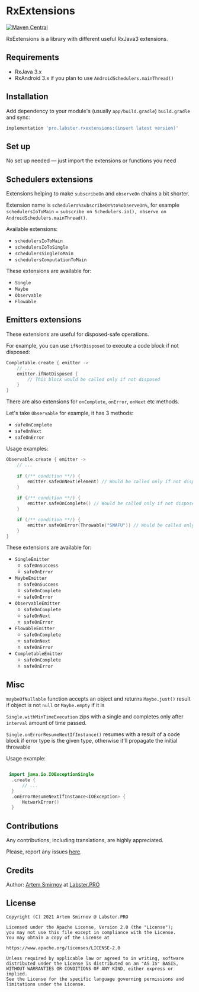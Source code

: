 # RxExtensions

[![Maven Central](https://maven-badges.herokuapp.com/maven-central/pro.labster/rxextensions/badge.svg)](https://maven-badges.herokuapp.com/maven-central/pro.labster/rxextensions)

RxExtensions is a library with different useful RxJava3 extensions.

## Requirements

- RxJava 3.x
- RxAndroid 3.x if you plan to use `AndroidSchedulers.mainThread()`

## Installation

Add dependency to your module's (usually `app/build.gradle`) `build.gradle` and sync:

```groovy
implementation 'pro.labster.rxextensions:(insert latest version)'
```

## Set up

No set up needed — just import the extensions or functions you need

## Schedulers extensions

Extensions helping to make `subscribeOn` and `observeOn` chains a bit shorter.

Extension name is `schedulers%subscribeOn%to%observeOn%`, for example `schedulersIoToMain` = `subscribe on Schedulers.io(), observe on AndroidSchedulers.mainThread()`.

Available extensions: 

- `schedulersIoToMain`
- `schedulersIoToSingle`
- `schedulersSingleToMain`
- `schedulersComputationToMain`

These extensions are available for:

- `Single`
- `Maybe`
- `Observable`
- `Flowable`

## Emitters extensions

These extensions are useful for disposed-safe operations.

For example, you can use `ifNotDisposed` to execute a code block if not disposed:

```kotlin
Completable.create { emitter -> 
    // ...
    emitter.ifNotDisposed {
        // This block would be called only if not disposed
    }
}
```

There are also extensions for `onComplete`, `onError`, `onNext` etc methods.

Let's take `Observable` for example, it has 3 methods:

- `safeOnComplete`
- `safeOnNext`
- `safeOnError`

Usage examples:

```kotlin
Observable.create { emitter ->
    // ...
    
    if (/** condition **/) {
        emitter.safeOnNext(element) // Would be called only if not disposed
    }
    
    if (/** condition **/) {
        emitter.safeOnComplete() // Would be called only if not disposed
    }

    if (/** condition **/) {
        emitter.safeOnError(Throwable("SNAFU")) // Would be called only if not disposed
    }
}
```

These extensions are available for:

- `SingleEmitter`
  - `safeOnSuccess`
  - `safeOnError`
- `MaybeEmitter`
  - `safeOnSuccess`
  - `safeOnComplete`
  - `safeOnError`
- `ObservableEmitter`
  - `safeOnComplete`
  - `safeOnNext`
  - `safeOnError`
- `FlowableEmitter`
  - `safeOnComplete`
  - `safeOnNext`
  - `safeOnError`
- `CompletableEmitter`
  - `safeOnComplete`
  - `safeOnError`
  
## Misc

`maybeOfNullable` function accepts an object and returns `Maybe.just()` result if object is not `null` or `Maybe.empty` if it is

`Single.withMinTimeExecution` zips with a single and completes only after `interval` amount of time passed.

`Single.onErrorResumeNextIfInstance()` resumes with a result of a code block if error type is the given type, otherwise it'll propagate the initial throwable

Usage example:

```kotlin

 import java.io.IOExceptionSingle
  .create { 
      // ...
  }
  .onErrorResumeNextIfInstance<IOException> {
      NetworkError()
  }
```

## Contributions

Any contributions, including translations, are highly appreciated.

Please, report any issues [here](https://github.com/LabsterPRO/RxExtensions/android-smart-rate/issues).

## Credits

Author: [Artem Smirnov](https://github.com/RankoR) at [Labster.PRO](https://github.com/LabsterPRO)

## License

```
Copyright (C) 2021 Artem Smirnov @ Labster.PRO

Licensed under the Apache License, Version 2.0 (the "License");
you may not use this file except in compliance with the License.
You may obtain a copy of the License at

https://www.apache.org/licenses/LICENSE-2.0

Unless required by applicable law or agreed to in writing, software
distributed under the License is distributed on an "AS IS" BASIS,
WITHOUT WARRANTIES OR CONDITIONS OF ANY KIND, either express or implied.
See the License for the specific language governing permissions and
limitations under the License.
```